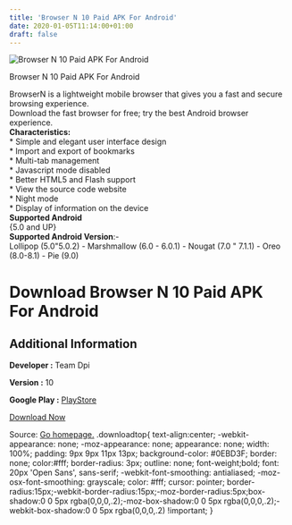 ```yaml
---
title: 'Browser N 10 Paid APK For Android'
date: 2020-01-05T11:14:00+01:00
draft: false
---
```


![Browser N 10 Paid APK For Android](https://i1.wp.com/apkhome.net/wp-content/uploads/2020/01/Browser-N-10-Paid.png "Browser N 10 Paid APK For Android")

  

Browser N 10 Paid APK For Android

BrowserN is a lightweight mobile browser that gives you a fast and secure browsing experience.  
Download the fast browser for free; try the best Android browser experience.  
**Characteristics:**  
\* Simple and elegant user interface design  
\* Import and export of bookmarks  
\* Multi-tab management  
\* Javascript mode disabled  
\* Better HTML5 and Flash support  
\* View the source code website  
\* Night mode  
\* Display of information on the device  
**Supported Android**  
{5.0 and UP}  
**Supported Android Version**:-  
Lollipop (5.0"5.0.2) - Marshmallow (6.0 - 6.0.1) - Nougat (7.0 " 7.1.1) - Oreo (8.0-8.1) - Pie (9.0)

Download Browser N 10 Paid APK For Android
==========================================

Additional Information
----------------------

**Developer :** Team Dpi

**Version :** 10

**Google Play :** [PlayStore](https://play.google.com/store/apps/details?id=com.browser.bd&hl=en)

  

[Download Now](https://store4app.co/post/browser-n-10-paid-apk-for-android_1578213226)

  
Source: [Go homepage.](https://store4app.co/post/browser-n-10-paid-apk-for-android_1578213226) .downloadtop{ text-align:center; -webkit-appearance: none; -moz-appearance: none; appearance: none; width: 100%; padding: 9px 9px 11px 13px; background-color: #0EBD3F; border: none; color:#fff; border-radius: 3px; outline: none; font-weight;bold; font: 20px 'Open Sans', sans-serif; -webkit-font-smoothing: antialiased; -moz-osx-font-smoothing: grayscale; color: #fff; cursor: pointer; border-radius:15px;-webkit-border-radius:15px;-moz-border-radius:5px;box-shadow:0 0 5px rgba(0,0,0,.2);-moz-box-shadow:0 0 5px rgba(0,0,0,.2);-webkit-box-shadow:0 0 5px rgba(0,0,0,.2) !important; }